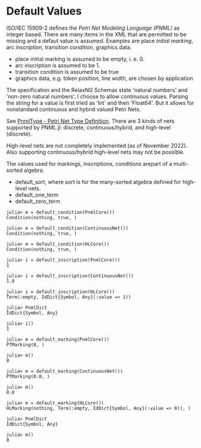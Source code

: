 # Default Values

ISO/IEC 15909-2 defines the _Petri Net Modeling Language (PNML)_ as integer based.
There are many items in the XML that are permitted to be missing and a defaut value is assumed.
Examples are place _initial marking_, arc _inscription_, transition _condition_, graphics data.

  - place initial marking is assumed to be empty, i. e. 0.
  - arc inscription is assumed to be 1.
  - transition condition is assumed to be true
  - graphics data, e.g. token position, line width, are chosen by application

The specification and the RelaxNG Schemas state 'natural numbers' and 'non-zero natural numbers'. I choose to allow continuous values. Parsing the string for a value is first tried as 'Int' and then 'Float64'.  But it allows for nonstandard continuous and hybrid valued Petri Nets.

See [PnmlType - Petri Net Type Definition](@ref). There are 3 kinds of nets supported by PNML.jl: discrete, continuous/hybrid, and high-level (discrete).

High-level nets are not completely implemented (as of November 2022). Also supporting continuous/hybrid high-level nets may not be possible.

The values used for markings, inscriptions, conditions arepart of a multi-sorted algebra.

  - default\_sort, where sort is for the many-sorted algebra defined for high-level nets.
  - default\_one\_term
  - default\_zero\_term


```jldoctest; setup=:(using PNML; using PNML: default_condition)
julia> m = default_condition(PnmlCore())
Condition(nothing, true, )

julia> m = default_condition(ContinuousNet())
Condition(nothing, true, )

julia> m = default_condition(HLCore())
Condition(nothing, true, )
```


```jldoctest; setup=:(using PNML; using PNML: PnmlDict, default_inscription)
julia> i = default_inscription(PnmlCore())
1

julia> i = default_inscription(ContinuousNet())
1.0

julia> i = default_inscription(HLCore())
Term(:empty, IdDict{Symbol, Any}(:value => 1))

julia> PnmlDict
IdDict{Symbol, Any}

julia> i()
1
```


```jldoctest; setup=:(using PNML; using PNML: default_marking, PTMarking, HLMarking, pnmltype)
julia> m = default_marking(PnmlCore())
PTMarking(0, )

julia> m()
0

julia> m = default_marking(ContinuousNet())
PTMarking(0.0, )

julia> m()
0.0

julia> m = default_marking(HLCore())
HLMarking(nothing, Term(:empty, IdDict{Symbol, Any}(:value => 0)), )

julia> PnmlDict
IdDict{Symbol, Any}

julia> m()
0
```
